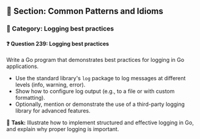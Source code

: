 ## 📘 Section: Common Patterns and Idioms  
### 🔹 Category: Logging best practices  
#### ❓ Question 239: Logging best practices

Write a Go program that demonstrates best practices for logging in Go applications.

- Use the standard library's `log` package to log messages at different levels (info, warning, error).
- Show how to configure log output (e.g., to a file or with custom formatting).
- Optionally, mention or demonstrate the use of a third-party logging library for advanced features.

🔧 **Task:** Illustrate how to implement structured and effective logging in Go, and explain why proper logging is important.
